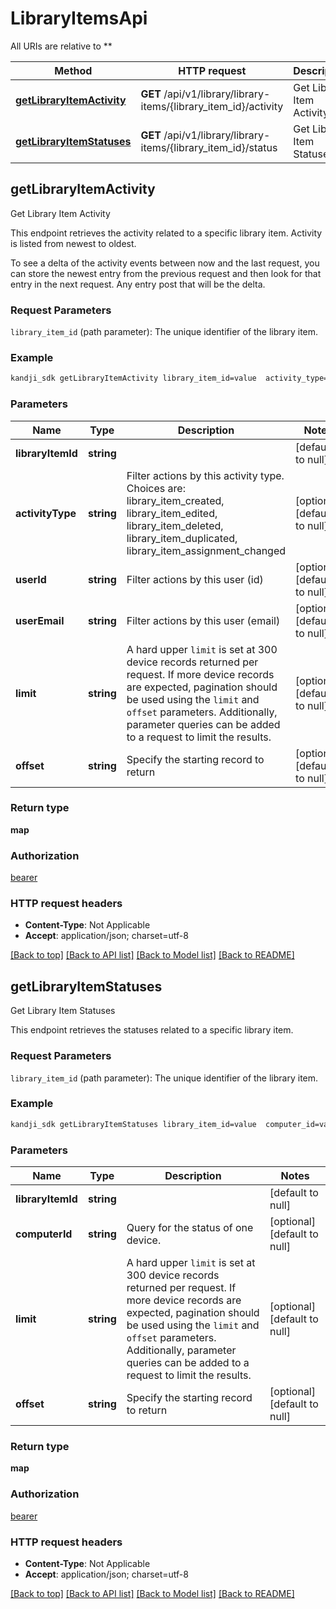 # LibraryItemsApi

All URIs are relative to **

Method | HTTP request | Description
------------- | ------------- | -------------
[**getLibraryItemActivity**](LibraryItemsApi.md#getLibraryItemActivity) | **GET** /api/v1/library/library-items/{library_item_id}/activity | Get Library Item Activity
[**getLibraryItemStatuses**](LibraryItemsApi.md#getLibraryItemStatuses) | **GET** /api/v1/library/library-items/{library_item_id}/status | Get Library Item Statuses



## getLibraryItemActivity

Get Library Item Activity

<p>This endpoint retrieves the activity related to a specific library item. Activity is listed from newest to oldest.</p>
<p>To see a delta of the activity events between now and the last request, you can store the newest entry from the previous request and then look for that entry in the next request. Any entry post that will be the delta.</p>
<h3 id=&quot;request-parameters&quot;>Request Parameters</h3>
<p><code>library_item_id</code> (path parameter): The unique identifier of the library item.</p>

### Example

```bash
kandji_sdk getLibraryItemActivity library_item_id=value  activity_type=value  user_id=value  user_email=value  limit=value  offset=value
```

### Parameters


Name | Type | Description  | Notes
------------- | ------------- | ------------- | -------------
 **libraryItemId** | **string** |  | [default to null]
 **activityType** | **string** | Filter actions by this activity type. Choices are: library_item_created, library_item_edited, library_item_deleted, library_item_duplicated, library_item_assignment_changed | [optional] [default to null]
 **userId** | **string** | Filter actions by this user (id) | [optional] [default to null]
 **userEmail** | **string** | Filter actions by this user (email) | [optional] [default to null]
 **limit** | **string** | A hard upper <code>limit</code> is set at 300 device records returned per request. If more device records are expected, pagination should be used using the <code>limit</code> and <code>offset</code> parameters. Additionally, parameter queries can be added to a request to limit the results. | [optional] [default to null]
 **offset** | **string** | Specify the starting record to return | [optional] [default to null]

### Return type

**map**

### Authorization

[bearer](../README.md#bearer)

### HTTP request headers

- **Content-Type**: Not Applicable
- **Accept**: application/json; charset=utf-8

[[Back to top]](#) [[Back to API list]](../README.md#documentation-for-api-endpoints) [[Back to Model list]](../README.md#documentation-for-models) [[Back to README]](../README.md)


## getLibraryItemStatuses

Get Library Item Statuses

<p>This endpoint retrieves the statuses related to a specific library item.</p>
<h3 id=&quot;request-parameters&quot;>Request Parameters</h3>
<p><code>library_item_id</code> (path parameter): The unique identifier of the library item.</p>

### Example

```bash
kandji_sdk getLibraryItemStatuses library_item_id=value  computer_id=value  limit=value  offset=value
```

### Parameters


Name | Type | Description  | Notes
------------- | ------------- | ------------- | -------------
 **libraryItemId** | **string** |  | [default to null]
 **computerId** | **string** | Query for the status of one device. | [optional] [default to null]
 **limit** | **string** | A hard upper <code>limit</code> is set at 300 device records returned per request. If more device records are expected, pagination should be used using the <code>limit</code> and <code>offset</code> parameters. Additionally, parameter queries can be added to a request to limit the results. | [optional] [default to null]
 **offset** | **string** | Specify the starting record to return | [optional] [default to null]

### Return type

**map**

### Authorization

[bearer](../README.md#bearer)

### HTTP request headers

- **Content-Type**: Not Applicable
- **Accept**: application/json; charset=utf-8

[[Back to top]](#) [[Back to API list]](../README.md#documentation-for-api-endpoints) [[Back to Model list]](../README.md#documentation-for-models) [[Back to README]](../README.md)

